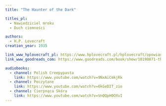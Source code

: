 ```yaml
---
title: "The Haunter of the Dark"

titles_pl:
  - Nawiedziciel mroku
  - Duch ciemności

authors:
  - H.P. Lovecraft
creation_year: 1935

link_www_hplovecraft_pl: https://www.hplovecraft.pl/hplovecraft/opowiadania-nowele-powiesci/the-haunter-of-the-dark/
link_www_goodreads_com: https://www.goodreads.com/book/show/10190871-the-haunter-of-the-dark

audiobooks:
  - channel: Polish Creepypasta
    link: https://www.youtube.com/watch?v=9NxAiCmkjRk
  - channel: Poczytane
    link: https://www.youtube.com/watch?v=6kGeDIT_zio
  - channel: Cierpnąca Skóra
    link: https://www.youtube.com/watch?v=VnQQpH0OXvI
---
```


